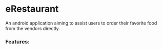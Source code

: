 # eRestaurant
An android application aiming to assist users to order their favorite food from the vendors directly.

### Features:
